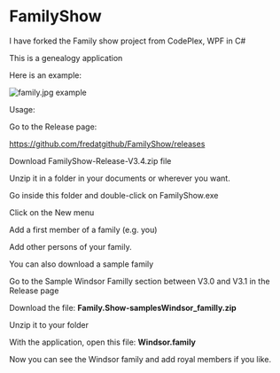 # FamilyShow
I have forked the Family show project from CodePlex, WPF in C#

This is a genealogy application

Here is an example:

![family.jpg example](
https://github.com/fredatgithub/FamilyShow/blob/master/family.jpg)

Usage:

Go to the Release page:

https://github.com/fredatgithub/FamilyShow/releases

Download FamilyShow-Release-V3.4.zip file

Unzip it in a folder in your documents or wherever you want.

Go inside this folder and double-click on FamilyShow.exe

Click on the New menu

Add a first member of a family (e.g. you)

Add other persons of your family.


You can also download a sample family 

Go to the Sample Windsor Familly section between V3.0 and V3.1 in the Release page

Download  the file: **Family.Show-samplesWindsor_familly.zip** 

Unzip it to your folder

With the application, open this file: **Windsor.family**

Now you can see the Windsor family and add royal members if you like.

